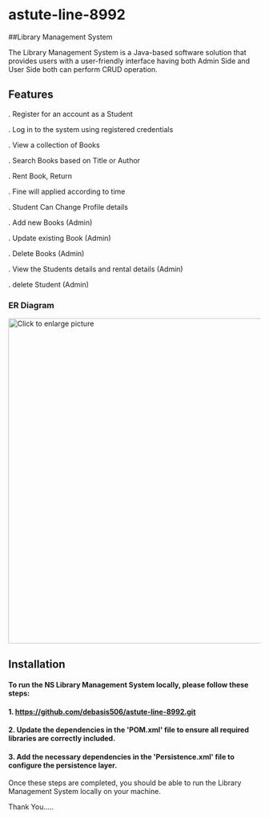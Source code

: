# astute-line-8992


##Library Management System

The Library Management System is a Java-based software solution that provides users with a user-friendly interface having both Admin Side and User Side both can perform CRUD operation.



## Features

. Register for an account as a Student

. Log in to the system using registered credentials

. View a collection of Books

. Search Books based on Title or Author

. Rent Book, Return

. Fine will applied according to time

. Student Can Change Profile details

. Add new Books (Admin)

. Update existing Book (Admin)

. Delete Books (Admin)

. View the Students details and rental details (Admin)

. delete Student (Admin)



### ER Diagram

 <img align="center" src="https://drive.google.com/file/d/102CY4OgG-c6mGFNRBJpu7A5ywA-VZ3p1/view?usp=sharing" style="width: 650px; max-width: 100%; height: auto" title="Click to enlarge picture" />


## Installation

#### To run the NS Library Management System locally, please follow these steps:

#### 1. https://github.com/debasis506/astute-line-8992.git
#### 2. Update the dependencies in the 'POM.xml' file to ensure all required libraries are correctly included.
#### 3. Add the necessary dependencies in the 'Persistence.xml' file to configure the persistence layer.

Once these steps are completed, you should be able to run the Library Management System locally on your machine.

Thank You.....
